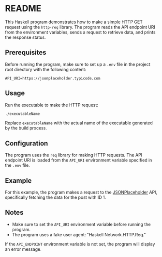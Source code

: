 # README

This Haskell program demonstrates how to make a simple HTTP GET request using the `http-req` library. The program reads the API endpoint URI from the environment variables, sends a request to retrieve data, and prints the response status.

## Prerequisites

Before running the program, make sure to set up a `.env` file in the project root directory with the following content:

```
API_URI=https://jsonplaceholder.typicode.com
```

## Usage

Run the executable to make the HTTP request:

```bash
./executableName
```

Replace `executableName` with the actual name of the executable generated by the build process.

## Configuration

The program uses the `req` library for making HTTP requests. The API endpoint URI is loaded from the `API_URI` environment variable specified in the `.env` file.

## Example

For this example, the program makes a request to the [JSONPlaceholder](https://jsonplaceholder.typicode.com) API, specifically fetching the data for the post with ID 1.

## Notes

- Make sure to set the `API_URI` environment variable before running the program.
- The program uses a fake user agent: "Haskell Network.HTTP.Req."

If the `API_ENDPOINT` environment variable is not set, the program will display an error message.

